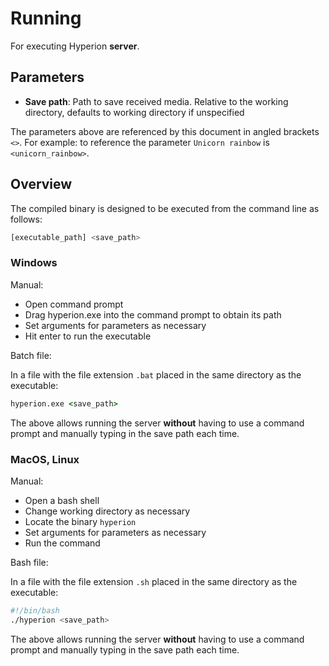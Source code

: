 # Running

For executing Hyperion **server**.

## Parameters

- **Save path**: Path to save received media. Relative to the working directory, defaults to working directory if unspecified

The parameters above are referenced by this document in angled brackets `<>`. For example: to reference the parameter `Unicorn rainbow` is `<unicorn_rainbow>`.

## Overview

The compiled binary is designed to be executed from the command line as follows:

```bash
[executable_path] <save_path>
```

### Windows

Manual:

- Open command prompt
- Drag hyperion.exe into the command prompt to obtain its path
- Set arguments for parameters as necessary
- Hit enter to run the executable

Batch file:

In a file with the file extension `.bat` placed in the same directory as the executable:

```bat
hyperion.exe <save_path>
```

The above allows running the server **without** having to use a command prompt and manually typing in the save path each time.

### MacOS, Linux

Manual:

- Open a bash shell
- Change working directory as necessary
- Locate the binary `hyperion`
- Set arguments for parameters as necessary
- Run the command

Bash file:

In a file with the file extension `.sh` placed in the same directory as the executable:

```bash
#!/bin/bash
./hyperion <save_path>
```

The above allows running the server **without** having to use a command prompt and manually typing in the save path each time.
